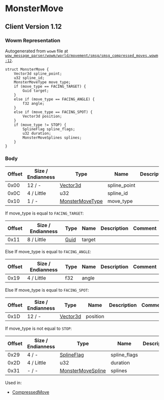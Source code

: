 # MonsterMove

## Client Version 1.12

### Wowm Representation

Autogenerated from `wowm` file at [`wow_message_parser/wowm/world/movement/smsg/smsg_compressed_moves.wowm:12`](https://github.com/gtker/wow_messages/tree/main/wow_message_parser/wowm/world/movement/smsg/smsg_compressed_moves.wowm#L12).
```rust,ignore
struct MonsterMove {
    Vector3d spline_point;
    u32 spline_id;
    MonsterMoveType move_type;
    if (move_type == FACING_TARGET) {
        Guid target;
    }
    else if (move_type == FACING_ANGLE) {
        f32 angle;
    }
    else if (move_type == FACING_SPOT) {
        Vector3d position;
    }
    if (move_type != STOP) {
        SplineFlag spline_flags;
        u32 duration;
        MonsterMoveSplines splines;
    }
}
```
### Body

| Offset | Size / Endianness | Type | Name | Description | Comment |
| ------ | ----------------- | ---- | ---- | ----------- | ------- |
| 0x00 | 12 / - | [Vector3d](vector3d.md) | spline_point |  |  |
| 0x0C | 4 / Little | u32 | spline_id |  |  |
| 0x10 | 1 / - | [MonsterMoveType](monstermovetype.md) | move_type |  |  |

If move_type is equal to `FACING_TARGET`:

| Offset | Size / Endianness | Type | Name | Description | Comment |
| ------ | ----------------- | ---- | ---- | ----------- | ------- |
| 0x11 | 8 / Little | [Guid](../spec/packed-guid.md) | target |  |  |

Else If move_type is equal to `FACING_ANGLE`:

| Offset | Size / Endianness | Type | Name | Description | Comment |
| ------ | ----------------- | ---- | ---- | ----------- | ------- |
| 0x19 | 4 / Little | f32 | angle |  |  |

Else If move_type is equal to `FACING_SPOT`:

| Offset | Size / Endianness | Type | Name | Description | Comment |
| ------ | ----------------- | ---- | ---- | ----------- | ------- |
| 0x1D | 12 / - | [Vector3d](vector3d.md) | position |  |  |

If move_type is not equal to `STOP`:

| Offset | Size / Endianness | Type | Name | Description | Comment |
| ------ | ----------------- | ---- | ---- | ----------- | ------- |
| 0x29 | 4 / - | [SplineFlag](splineflag.md) | spline_flags |  |  |
| 0x2D | 4 / Little | u32 | duration |  |  |
| 0x31 | - / - | [MonsterMoveSpline](../spec/monster-move-spline.md) | splines |  |  |


Used in:
* [CompressedMove](compressedmove.md)

